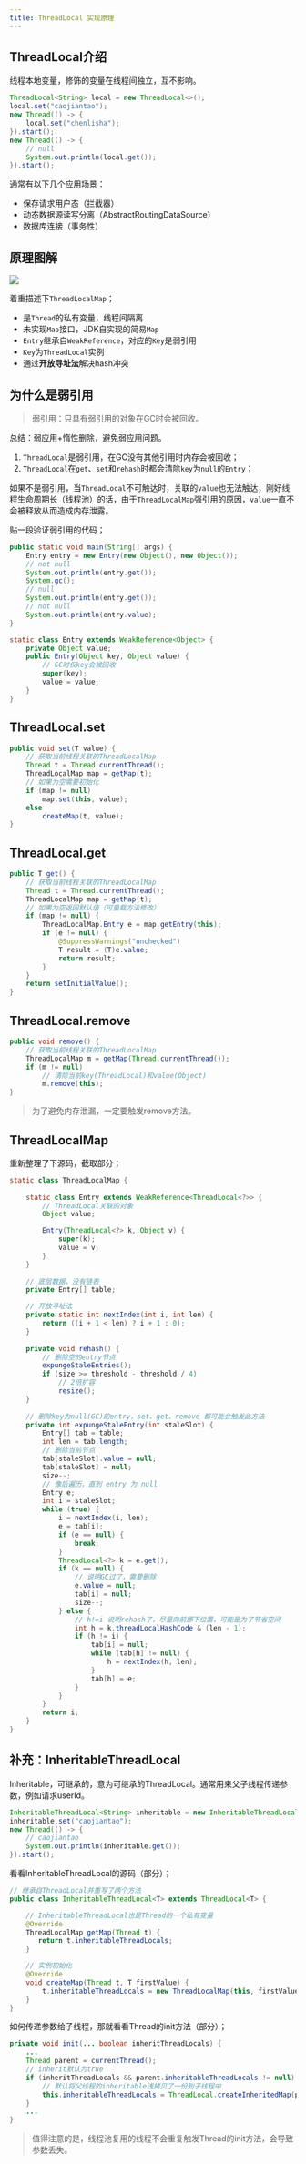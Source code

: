 ```yaml
---
title: ThreadLocal 实现原理
---
```


## ThreadLocal介绍

线程本地变量，修饰的变量在线程间独立，互不影响。

```java
ThreadLocal<String> local = new ThreadLocal<>();
local.set("caojiantao");
new Thread(() -> {
    local.set("chenlisha");
}).start();
new Thread(() -> {
    // null
    System.out.println(local.get());
}).start();
```

通常有以下几个应用场景：

- 保存请求用户态（拦截器）
- 动态数据源读写分离（AbstractRoutingDataSource）
- 数据库连接（事务性）

## 原理图解

![](http://image.caojiantao.site:38080/f1ee2b91151f23b0ca79a21e60981427.png)

着重描述下`ThreadLocalMap`；

- 是`Thread`的私有变量，线程间隔离
- 未实现`Map`接口，JDK自实现的简易`Map`
- `Entry`继承自`WeakReference`，对应的`Key`是弱引用
- `Key`为`ThreadLocal`实例
- 通过**开放寻址法**解决hash冲突

## 为什么是弱引用

> 弱引用：只具有弱引用的对象在GC时会被回收。

总结：弱应用+惰性删除，避免弱应用问题。

1. `ThreadLocal`是弱引用，在GC没有其他引用时内存会被回收；
2. `ThreadLocal`在`get`、`set`和`rehash`时都会清除`key`为`null`的`Entry`；

如果不是弱引用，当`ThreadLocal`不可触达时，关联的`value`也无法触达，刚好线程生命周期长（线程池）的话，由于`ThreadLocalMap`强引用的原因，`value`一直不会被释放从而造成内存泄露。

贴一段验证弱引用的代码；

```java
public static void main(String[] args) {
    Entry entry = new Entry(new Object(), new Object());
    // not null
    System.out.println(entry.get());
    System.gc();
    // null
    System.out.println(entry.get());
    // not null
    System.out.println(entry.value);
}

static class Entry extends WeakReference<Object> {
    private Object value;
    public Entry(Object key, Object value) {
        // GC时仅key会被回收
        super(key);
        value = value;
    }
}
```

## ThreadLocal.set

```java
public void set(T value) {
    // 获取当前线程关联的ThreadLocalMap
    Thread t = Thread.currentThread();
    ThreadLocalMap map = getMap(t);
    // 如果为空需要初始化
    if (map != null)
        map.set(this, value);
    else
        createMap(t, value);
}
```

## ThreadLocal.get

```java
public T get() {
    // 获取当前线程关联的ThreadLocalMap
    Thread t = Thread.currentThread();
    ThreadLocalMap map = getMap(t);
    // 如果为空返回默认值（可重载方法修改）
    if (map != null) {
        ThreadLocalMap.Entry e = map.getEntry(this);
        if (e != null) {
            @SuppressWarnings("unchecked")
            T result = (T)e.value;
            return result;
        }
    }
    return setInitialValue();
}
```

## ThreadLocal.remove

```java
public void remove() {
    // 获取当前线程关联的ThreadLocalMap
    ThreadLocalMap m = getMap(Thread.currentThread());
    if (m != null)
        // 清除当前key(ThreadLocal)和value(Object)
        m.remove(this);
}
```

> 为了避免内存泄漏，一定要触发remove方法。

## ThreadLocalMap

重新整理了下源码，截取部分；

```java
static class ThreadLocalMap {
    
    static class Entry extends WeakReference<ThreadLocal<?>> {
        // ThreadLocal关联的对象
        Object value;

        Entry(ThreadLocal<?> k, Object v) {
            super(k);
            value = v;
        }
    }
    
    // 底层数据，没有链表
    private Entry[] table;

    // 开放寻址法
    private static int nextIndex(int i, int len) {
        return ((i + 1 < len) ? i + 1 : 0);
    }
    
    private void rehash() {
        // 删除空的entry节点
        expungeStaleEntries();
        if (size >= threshold - threshold / 4)
            // 2倍扩容
            resize();
    }
    
    // 删除key为null(GC)的entry，set、get、remove 都可能会触发此方法
    private int expungeStaleEntry(int staleSlot) {
        Entry[] tab = table;
        int len = tab.length;
        // 删除当前节点
        tab[staleSlot].value = null;
        tab[staleSlot] = null;
        size--;
        // 像后遍历，直到 entry 为 null
        Entry e;
        int i = staleSlot;
        while (true) {
            i = nextIndex(i, len);
            e = tab[i];
            if (e == null) {
                break;
            }
            ThreadLocal<?> k = e.get();
            if (k == null) {
                // 说明GC过了，需要删除
                e.value = null;
                tab[i] = null;
                size--;
            } else {
                // h!=i 说明rehash了，尽量向前挪下位置，可能是为了节省空间
                int h = k.threadLocalHashCode & (len - 1);
                if (h != i) {
                    tab[i] = null;
                    while (tab[h] != null) {
                        h = nextIndex(h, len);
                    }
                    tab[h] = e;
                }
            }
        }
        return i;
    }
}
```

## 补充：InheritableThreadLocal

Inheritable，可继承的，意为可继承的ThreadLocal。通常用来父子线程传递参数，例如请求userId。

```java
InheritableThreadLocal<String> inheritable = new InheritableThreadLocal<>();
inheritable.set("caojiantao");
new Thread(() -> {
    // caojiantao
    System.out.println(inheritable.get());
}).start();
```

看看InheritableThreadLocal的源码（部分）；

```java
// 继承自ThreadLocal并重写了两个方法
public class InheritableThreadLocal<T> extends ThreadLocal<T> {

    // InheritableThreadLocal也是Thread的一个私有变量
    @Override
    ThreadLocalMap getMap(Thread t) {
       return t.inheritableThreadLocals;
    }

    // 实例初始化
    @Override
    void createMap(Thread t, T firstValue) {
        t.inheritableThreadLocals = new ThreadLocalMap(this, firstValue);
    }
}
```

如何传递参数给子线程，那就看看Thread的init方法（部分）；

```java
private void init(... boolean inheritThreadLocals) {
    ...
    Thread parent = currentThread();
    // inherit默认为true
    if (inheritThreadLocals && parent.inheritableThreadLocals != null) {
        // 默认将父线程的inheritable浅拷贝了一份到子线程中
        this.inheritableThreadLocals = ThreadLocal.createInheritedMap(parent.inheritableThreadLocals);
    }
    ...
}
```

> 值得注意的是，线程池复用的线程不会重复触发Thread的init方法，会导致参数丢失。
